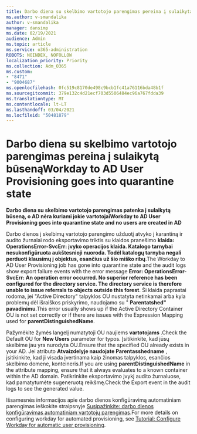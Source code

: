 ```yaml
---
title: Darbo diena su skelbimo vartotojo parengimas pereina į sulaikytą būseną
ms.author: v-smandalika
author: v-smandalika
manager: dansimp
ms.date: 02/19/2021
audience: Admin
ms.topic: article
ms.service: o365-administration
ROBOTS: NOINDEX, NOFOLLOW
localization_priority: Priority
ms.collection: Adm_O365
ms.custom:
- "8471"
- "9004687"
ms.openlocfilehash: 0fc519c8170de498c9bcb1fc41a76116bda48b1f
ms.sourcegitcommit: 379e132c4d21ecf703d5506484ec96a767fdda39
ms.translationtype: MT
ms.contentlocale: lt-LT
ms.lasthandoff: 03/04/2021
ms.locfileid: "50481879"
---
```

# <a name="workday-to-ad-user-provisioning-goes-into-quarantine-state"></a><span data-ttu-id="f12ee-102">Darbo diena su skelbimo vartotojo parengimas pereina į sulaikytą būseną</span><span class="sxs-lookup"><span data-stu-id="f12ee-102">Workday to AD User Provisioning goes into quarantine state</span></span>

<span data-ttu-id="f12ee-103">**Darbo diena su skelbimo vartotojo parengimas patenka į sulaikytą būseną, o AD nėra kuriami jokie vartotojai**</span><span class="sxs-lookup"><span data-stu-id="f12ee-103">**Workday to AD User Provisioning goes into quarantine state and no users are created in AD**</span></span>

<span data-ttu-id="f12ee-104">Darbo dienos į skelbimų vartotojo parengimo užduotį atvyko į karantiną ir audito žurnalai rodo eksportavimo triktis su klaidos pranešimo **klaida: OperationsError-SvcErr: įvyko operacijos klaida. Katalogo tarnybai nesukonfigūruota aukštesnioji nuoroda. Todėl katalogų tarnyba negali perduoti klausimų į objektus, esančius už šio miško ribų**.</span><span class="sxs-lookup"><span data-stu-id="f12ee-104">The Workday to AD User Provisioning job has gone into quarantine state and the audit logs show export failure events with the error message **Error: OperationsError-SvcErr: An operation error occurred. No superior reference has been configured for the directory service. The directory service is therefore unable to issue referrals to objects outside this forest**.</span></span> <span data-ttu-id="f12ee-105">Ši klaida paprastai rodoma, jei "Active Directory" talpyklos OU nustatyta netinkamai arba kyla problemų dėl išraiškos priskyrimo, naudojamo su " **Parentatshed" pavadinimu**.</span><span class="sxs-lookup"><span data-stu-id="f12ee-105">This error usually shows up if the Active Directory Container OU is not set correctly or if there are issues with the Expression Mapping used for **parentDistinguishedName**.</span></span>

<span data-ttu-id="f12ee-106">Pažymėkite žymės langelį numatytoji OU naujiems **vartotojams** .</span><span class="sxs-lookup"><span data-stu-id="f12ee-106">Check the Default OU for **New Users** parameter for typos.</span></span> <span data-ttu-id="f12ee-107">Įsitikinkite, kad jūsų skelbime jau yra nurodyta OU.</span><span class="sxs-lookup"><span data-stu-id="f12ee-107">Ensure that the specified OU already exists in your AD.</span></span> <span data-ttu-id="f12ee-108">Jei atributo **Atvaizdelyje naudojate Parentasshedname** , įsitikinkite, kad ji visada įvertinama kaip žinomas talpyklos, esančios skelbimo domene, konteineris.</span><span class="sxs-lookup"><span data-stu-id="f12ee-108">If you are using **parentDistinguishedName** in the attribute mapping, ensure that it always evaluates to a known container within the AD domain.</span></span> <span data-ttu-id="f12ee-109">Patikrinkite eksportavimo įvykį audito žurnaluose, kad pamatytumėte sugeneruotą reikšmę.</span><span class="sxs-lookup"><span data-stu-id="f12ee-109">Check the Export event in the audit logs to see the generated value.</span></span>

<span data-ttu-id="f12ee-110">Išsamesnės informacijos apie darbo dienos konfigūravimą automatiniam parengimas ieškokite straipsnyje [Susipažinkite: darbo dienos konfigūravimas automatiniam vartotojų parengimas](https://docs.microsoft.com/azure/active-directory/saas-apps/workday-inbound-tutorial).</span><span class="sxs-lookup"><span data-stu-id="f12ee-110">For more details on configuring workday for automated provisioning, see [Tutorial: Configure Workday for automatic user provisioning](https://docs.microsoft.com/azure/active-directory/saas-apps/workday-inbound-tutorial).</span></span>

